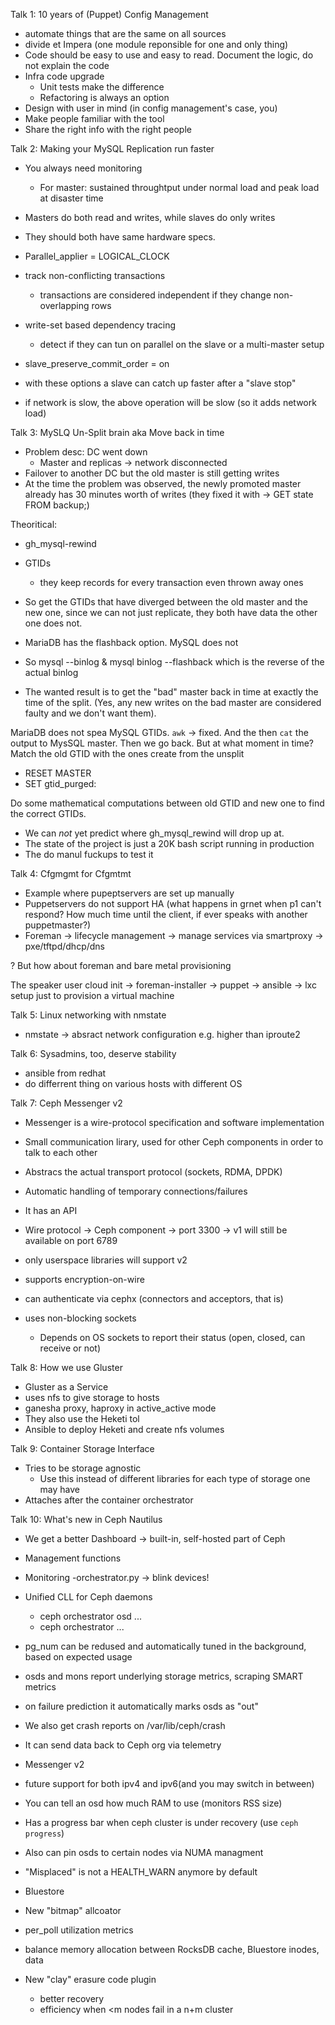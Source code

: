 Talk 1: 10 years of (Puppet) Config Management

- automate things that are the same on all sources
- divide et Impera (one module reponsible for one and only thing)
- Code should be easy to use and easy to read. Document the logic, do not explain the code
- Infra code upgrade
  - Unit tests make the difference
  - Refactoring is always an option
- Design with user in mind (in config management's case, you)
- Make people familiar with the tool
- Share the right info with the right people

Talk 2: Making your MySQL Replication run faster

- You always need monitoring
  - For master: sustained throughtput under normal load and peak load at disaster time
  
- Masters do both read and writes, while slaves do only writes
- They should both have same hardware specs.

- Parallel_applier = LOGICAL_CLOCK
- track non-conflicting transactions
  - transactions are considered independent if they change non-overlapping rows
- write-set based dependency tracing 
  - detect if they can tun on parallel on the slave or a multi-master setup
- slave_preserve_commit_order = on
- with these options a slave can catch up faster after a "slave stop"
- if network is slow, the above operation will be slow (so it adds network load)


Talk 3: MySLQ Un-Split brain aka Move back in time

- Problem desc: DC went down
  - Master and replicas -> network disconnected
- Failover to another DC but the old master is still getting writes
- At the time the problem was observed, the newly promoted master already has 30 minutes
worth of writes 
(they fixed it with -> GET state FROM backup;)

Theoritical:
- gh_mysql-rewind
- GTIDs
  - they keep records for every transaction even thrown away ones
- So get the GTIDs that have diverged between the old master and the new one, since
we can not just replicate, they both have data the other one does not.

- MariaDB has the flashback option. MySQL does not
- So mysql --binlog & mysql binlog --flashback which is the reverse of the actual binlog
- The wanted result is to get the "bad" master back in time at exactly the time of the split.
(Yes, any new writes on the bad master are considered faulty and we don't want them).

MariaDB does not spea MySQL GTIDs.
`awk` -> fixed.
And the then `cat` the output to MysSQL master.
Then we go back. But at what moment in time?
Match the old GTID with the ones create from the unsplit
- RESET MASTER
- SET gtid_purged:<number>

Do some mathematical computations between old GTID and new one to find the correct GTIDs.

- We can *not* yet predict where gh_mysql_rewind will drop up at.
- The state of the project is just a 20K bash script running in production
- The do manul fuckups to test it

Talk 4: Cfgmgmt for Cfgmtmt

- Example where pupeptservers are set up manually
- Puppetservers do not support HA (what happens in grnet when p1 can't respond? How much time
until the client, if ever speaks with another puppetmaster?)
- Foreman -> lifecycle management
  -> manage services via smartproxy -> pxe/tftpd/dhcp/dns
  
? But how about foreman and bare metal provisioning

The speaker user cloud init -> foreman-installer -> puppet -> ansible -> lxc setup 
just to provision a virtual machine

Talk 5: Linux networking with nmstate

- nmstate -> absract network configuration e.g. higher than iproute2

Talk 6: Sysadmins, too, deserve stability

- ansible from redhat
- do differrent thing on various hosts with different OS

Talk 7: Ceph Messenger v2

- Messenger is a wire-protocol specification and software implementation
- Small communication lirary, used for other Ceph components in order to talk to each other
- Abstracs the actual transport protocol (sockets, RDMA, DPDK)
- Automatic handling of temporary connections/failures
- It has an API

- Wire protocol -> Ceph component -> port 3300 -> v1 will still be available on port 6789

- only userspace libraries will support v2
- supports encryption-on-wire
- can authenticate via cephx (connectors and acceptors, that is)
- uses non-blocking sockets
  - Depends on OS sockets to report their status (open, closed, can receive or not)
  
  
Talk 8: How we use Gluster

- Gluster as a Service
- uses nfs to give storage to hosts
- ganesha proxy, haproxy in active_active mode
- They also use the Heketi tol
- Ansible to deploy Heketi and create nfs volumes

Talk 9: Container Storage Interface

- Tries to be storage agnostic 
  - Use this instead of different libraries for each type of storage one may have
- Attaches after the container orchestrator

Talk 10: What's new in Ceph Nautilus

- We get a better Dashboard -> built-in, self-hosted part of Ceph
- Management functions
- Monitoring
-orchestrator.py
  -> blink devices!
- Unified CLL for Ceph daemons
  - ceph orchestrator osd ...
  - ceph orchestrator ...
- pg_num can be redused and automatically tuned in the background, based on expected usage
- osds and mons report underlying storage metrics, scraping SMART metrics
 - on failure prediction it automatically marks osds as "out"
 
 - We also get crash reports on /var/lib/ceph/crash
 - It can send data back to Ceph org via telemetry
 - Messenger v2
  - future support for both ipv4 and ipv6(and you may switch in between)
 - You can tell an osd how much RAM to use (monitors RSS size)
 - Has a progress bar when ceph cluster is under recovery (use `ceph progress`)
 - Also can pin osds to certain nodes via NUMA managment
 - "Misplaced" is not a HEALTH_WARN anymore by default
 
 - Bluestore
  - New "bitmap" allcoator
  - per_poll utilization metrics
  - balance memory allocation between RocksDB cache, Bluestore inodes, data
- New "clay" erasure code plugin
  - better recovery
  - efficiency when <m nodes fail in a n+m cluster
  
